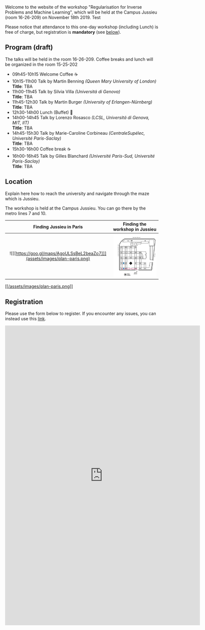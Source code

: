 Welcome to the website of the workshop "Regularisation for Inverse Problems and Machine Learning", which will be held at the Campus Jussieu (room 16-26-209) on November 18th 2019. Test

Please notice that attendance to this one-day workshop (including Lunch) is free of charge, but registration is **mandatory** (see [below](#registration)).

## Program (draft)

The talks will be held in the room 16-26-209. Coffee breaks and lunch will be organized in the room 15-25-202

- 09h45-10h15 Welcome Coffee :coffee:
- 10h15-11h00 Talk by Martin Benning *(Queen Mary University of London)*<br/>
  **Title**: TBA 
- 11h00-11h45 Talk by Silvia Villa *(Universitá di Genova)*<br/>
  **Title**: TBA 
- 11h45-12h30 Talk by Martin Burger *(University of Erlangen-Nürnberg)*<br/>
  **Title**: TBA 
- 12h30-14h00 Lunch (Buffet) :fork_and_knife:
- 14h00-14h45 Talk by Lorenzo Rosasco *(LCSL, Universitá di Genova, MIT, IIT)*<br/>
  **Title**: TBA 
- 14h45-15h30 Talk by Marie-Caroline Corbineau *(CentraleSupélec, Université Paris-Saclay)*<br/>
  **Title**: TBA 
- 15h30-16h00 Coffee break :coffee:
- 16h00-16h45 Talk by Gilles Blanchard *(Université Paris-Sud, Université Paris-Saclay)*<br/>
  **Title**: TBA 

## Location

Explain here how to reach the university and navigate through the maze which is Jussieu.

The workshop is held at the Campus Jussieu. You can go there by the metro lines 7 and 10.

Finding Jussieu in Paris  |  Finding the workshop in Jussieu
:---------------------------:|:-------------------------:
![[[https://goo.gl/maps/AgoULSsBeL2beaZo7]]](assets/images/plan-paris.png)  |  ![](assets/images/plan-jussieu.png)

[[[/assets/images/plan-paris.png]]](http://www.inf.ufrgs.br/~gozardo)


## Registration

Please use the form below to register. If you encounter any issues, you can instead use this [link](https://docs.google.com/forms/d/e/1FAIpQLScLQ1fnfXiqSfhNNlLi9YM4WdvArePn_cu-IC-Qb0kvvJhD8A/viewform?usp=sf_link).

<iframe src="https://docs.google.com/forms/d/e/1FAIpQLScLQ1fnfXiqSfhNNlLi9YM4WdvArePn_cu-IC-Qb0kvvJhD8A/viewform?embedded=true" width="640" height="982" frameborder="0" marginheight="0" marginwidth="0">Chargement…</iframe>

